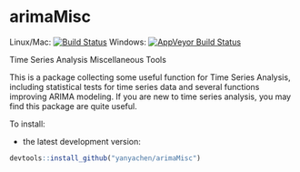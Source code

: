 # arimaMisc

Linux/Mac: [![Build Status](https://travis-ci.org/yanyachen/arimaMisc.svg)](https://travis-ci.org/yanyachen/arimaMisc)
Windows: [![AppVeyor Build Status](https://ci.appveyor.com/api/projects/status/github/yanyachen/arimaMisc?branch=master&svg=true)](https://ci.appveyor.com/project/yanyachen/arimaMisc)

Time Series Analysis Miscellaneous Tools  

This is a package collecting some useful function for Time Series Analysis, including statistical tests for time series data and several functions improving ARIMA modeling. If you are new to time series analysis, you may find this package are quite useful.

To install:  
* the latest development version:  
```r
devtools::install_github("yanyachen/arimaMisc")
```